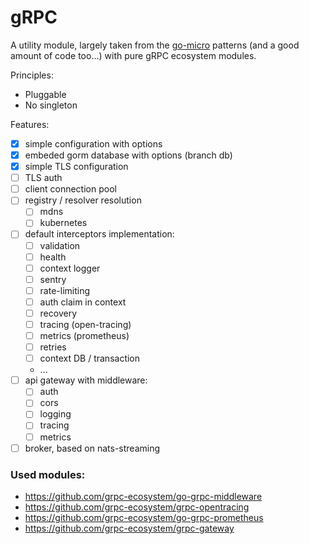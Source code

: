 # gRPC 

A utility module, largely taken from the [go-micro](https://github.com/micro/go-micro) patterns (and a good amount of code too...) 
with pure gRPC ecosystem modules.

Principles:
- Pluggable
- No singleton

Features:
- [x] simple configuration with options
- [x] embeded gorm database with options (branch db)
- [x] simple TLS configuration
- [ ] TLS auth
- [ ] client connection pool
- [ ] registry / resolver resolution
    - [ ] mdns
    - [ ] kubernetes
- [ ] default interceptors implementation: 
    - [ ] validation
    - [ ] health
    - [ ] context logger
    - [ ] sentry
    - [ ] rate-limiting
    - [ ] auth claim in context
    - [ ] recovery
    - [ ] tracing (open-tracing)
    - [ ] metrics (prometheus)
    - [ ] retries
    - [ ] context DB / transaction
    - ...
- [ ] api gateway with middleware:
    - [ ] auth
    - [ ] cors
    - [ ] logging
    - [ ] tracing
    - [ ] metrics
- [ ] broker, based on nats-streaming

### Used modules:
- https://github.com/grpc-ecosystem/go-grpc-middleware
- https://github.com/grpc-ecosystem/grpc-opentracing
- https://github.com/grpc-ecosystem/go-grpc-prometheus
- https://github.com/grpc-ecosystem/grpc-gateway
